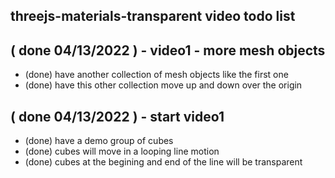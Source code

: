 ## threejs-materials-transparent video todo list

## ( done 04/13/2022 ) - video1 - more mesh objects
* (done) have another collection of mesh objects like the first one
* (done) have this other collection move up and down over the origin

## ( done 04/13/2022 ) - start video1
* (done) have a demo group of cubes
* (done) cubes will move in a looping line motion
* (done) cubes at the begining and end of the line will be transparent 

